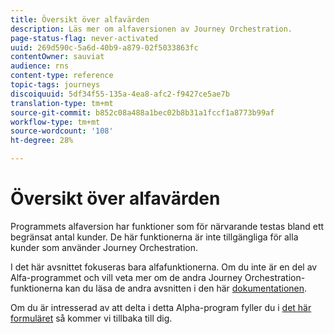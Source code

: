 ```yaml
---
title: Översikt över alfavärden
description: Läs mer om alfaversionen av Journey Orchestration.
page-status-flag: never-activated
uuid: 269d590c-5a6d-40b9-a879-02f5033863fc
contentOwner: sauviat
audience: rns
content-type: reference
topic-tags: journeys
discoiquuid: 5df34f55-135a-4ea8-afc2-f9427ce5ae7b
translation-type: tm+mt
source-git-commit: b852c08a488a1bec02b8b31a1fccf1a8773b99af
workflow-type: tm+mt
source-wordcount: '108'
ht-degree: 28%

---
```



# Översikt över alfavärden

Programmets alfaversion har funktioner som för närvarande testas bland ett begränsat antal kunder. De här funktionerna är inte tillgängliga för alla kunder som använder Journey Orchestration.

I det här avsnittet fokuseras bara alfafunktionerna. Om du inte är en del av Alfa-programmet och vill veta mer om de andra Journey Orchestration-funktionerna kan du läsa de andra avsnitten i den här [dokumentationen](../../journey-orchestration-home.md).

Om du är intresserad av att delta i detta Alpha-program fyller du i [det här formuläret](https://forms.office.com/Pages/ResponsePage.aspx?id=Wht7-jR7h0OUrtLBeN7O4RuhNDklrkhHrsBisppjRThURDJTTUxWSTBJQU1OSTBTVjMwUDRIQURDNS4u) så kommer vi tillbaka till dig.


